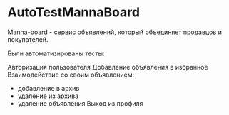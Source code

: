 # AutoTestMannaBoard

Manna-board  - сервис объявлений, который объединяет продавцов и покупателей.

Были автоматизированы тесты:

Авторизация пользователя 
Добавление объявления в избранное
Взаимодействие со своим объявлением:
- добавление в архив
- удаление из архива
- удаление объявления
Выход из профиля
